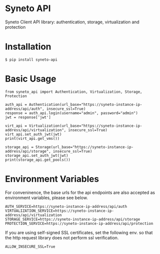 # Syneto API

Syneto Client API library: authentication, storage, virtualization and protection

# Installation

```
$ pip install syneto-api
```

# Basic Usage

```
from syneto_api import Authentication, Virtualization, Storage, Protection

auth_api = Authentication(url_base="https://syneto-instance-ip-address/api/auth", insecure_ssl=True)
response = auth_api.login(username="admin", password="admin")
jwt = response['jwt']

virt_api = Virtualization(url_base="https://syneto-instance-ip-address/api/virtualization", insecure_ssl=True)
virt_api.set_auth_jwt(jwt)
print(virt_api.get_vms())

storage_api = Storage(url_base="https://syneto-instance-ip-address/api/storage", insecure_ssl=True)
storage_api.set_auth_jwt(jwt)
print(storage_api.get_pools())
```

# Environment Variables

For conveninence, the base urls for the api endpoints are also accepted as environment variables, please see below.

```
AUTH_SERVICE=https://syneto-instance-ip-address/api/auth
VIRTUALIZATION_SERVICE=https://syneto-instance-ip-address/api/virtualization
STORAGE_SERVICE=https://syneto-instance-ip-address/api/storage
PROTECTION_SERVICE=https://syneto-instance-ip-address/api/protection
```

If you are using self-signed SSL certificates, set the following env. so that the http request library does not perform ssl verification. 

```
ALLOW_INSECURE_SSL=True
```
